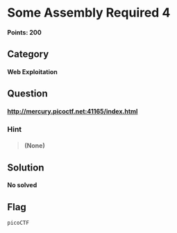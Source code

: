 # Some Assembly Required 4
#### Points: 200

## Category
#### Web Exploitation

## Question
#### http://mercury.picoctf.net:41165/index.html
### Hint
>#### (None)
 
## Solution

#### No solved
## Flag
`picoCTF`